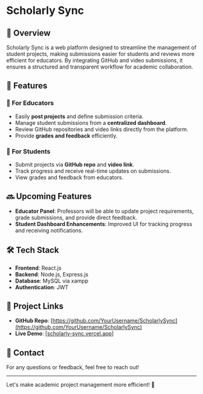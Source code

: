 # Scholarly Sync

## 📌 Overview
Scholarly Sync is a web platform designed to streamline the management of student projects, making submissions easier for students and reviews more efficient for educators. By integrating GitHub and video submissions, it ensures a structured and transparent workflow for academic collaboration.

## 🚀 Features

### 🔹 For Educators
- Easily **post projects** and define submission criteria.
- Manage student submissions from a **centralized dashboard**.
- Review GitHub repositories and video links directly from the platform.
- Provide **grades and feedback** efficiently.

### 🔹 For Students
- Submit projects via **GitHub repo** and **video link**.
- Track progress and receive real-time updates on submissions.
- View grades and feedback from educators.

## 🔜 Upcoming Features
- **Educator Panel**: Professors will be able to update project requirements, grade submissions, and provide direct feedback.
- **Student Dashboard Enhancements**: Improved UI for tracking progress and receiving notifications.

## 🛠️ Tech Stack
- **Frontend**: React.js
- **Backend**: Node.js, Express.js
- **Database**: MySQL via xampp
- **Authentication**: JWT

## 🔗 Project Links
- **GitHub Repo**: [https://github.com/YourUsername/ScholarlySync](https://github.com/YourUsername/ScholarlySync)
- **Live Demo**: [[scholarly-sync.vercel.app](https://scholarly-sync.vercel.app/)]

## 📧 Contact
For any questions or feedback, feel free to reach out!

---
Let's make academic project management more efficient! 🚀
